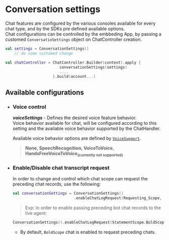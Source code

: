 # Conversation settings
Chat features are configured by the various consoles available for every chat type, and by the SDKs pre defined available options.  
Chat configurations can be controlled by the embbeding App, by passing a customed `ConversatioSettings` object on ChatController creation.
```kotlin
val settings = ConversationSettings()
    // do some customed change

val chatController = ChatController.Builder(context).apply {
                        conversationSettings(settings)
                        ....
                     }.build(account...)
```

## Available configurations

- ### Voice control
   **_voiceSettings_** - Defines the desired voice feature behavior.   
   Voice behavior available for chat, will be configured according to this setting and the available voice behavior supported by the ChatHandler.   

   Available voice behavior options are defined by <u>`VoiceSupport`</u>.   
   >**None, SpeechRecognition, VoiceToVoice, HandsFreeVoiceToVoice<sub>(currently not supported)</sub>**


- ### Enable/Disable chat transcript request
   In order to change and control which chat scope can request the preceding chat records, use the following:
   ```kotlin
   val conversationSettings = ConversationSettings()
                              .enableChatLogRequest(Requesting_Scope, isEnabled)
   ```

   > Exp: In order to enable passing preceding bot chat records to the live agent:
   ```kotlin
   ConversationSettings().enableChatLogRequest(StatementScope.BoldScope, true)         
   ```   
   
   - By default, `BoldScope` chat is enabled to request preceding chats. 
